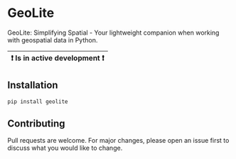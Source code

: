 # GeoLite

GeoLite: Simplifying Spatial - Your lightweight companion when working with geospatial data in Python.

| :exclamation:  Is in active development  :exclamation:   |
|----------------------------------------------------------|

## Installation

```bash
pip install geolite
```

## Contributing

Pull requests are welcome. For major changes, please open an issue first to discuss what you would like to change.

